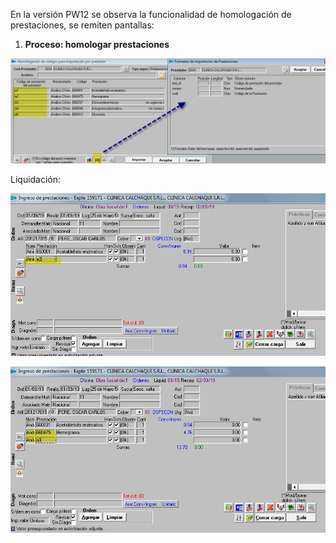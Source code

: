 En la versión PW12 se observa la funcionalidad de homologación de prestaciones,
se remiten pantallas:

1.  **Proceso: homologar prestaciones**

![image.png](media/66cf8c3ad7ba350177ab80420bdb3868.png)

Liquidación:

![image.png](media/ed700523657df638a15aacad92d48e0e.png)

![image.png](media/33757ed2978ce3506290b96a76b51ce3.png)
